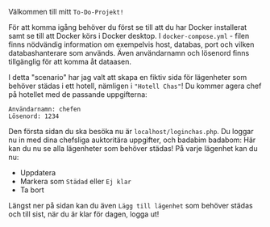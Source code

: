 Välkommen till mitt `To-Do-Projekt!`

För att komma igång behöver du först se till att du har Docker installerat samt se till att Docker körs i Docker desktop. I `docker-compose.yml` - filen finns nödvändig information om exempelvis host, databas, port och vilken databashanterare som används. Även användarnamn och lösenord finns tillgänglig för att komma åt dataasen.

I detta "scenario" har jag valt att skapa en fiktiv sida för lägenheter som behöver städas i ett hotell, nämligen i `"Hotell Chas"`!
Du kommer agera chef på hotellet med de passande uppgifterna:
```
Användarnamn: chefen
Lösenord: 1234
```

Den första sidan du ska besöka nu är `localhost/loginchas.php`.
Du loggar nu in med dina chefsliga auktoritära uppgifter, och badabim badabom:
Här kan du nu se alla lägenheter som behöver städas!
På varje lägenhet kan du nu:

- Uppdatera
- Markera som `Städad` eller `Ej klar`
- Ta bort

Längst ner på sidan kan du även `Lägg till lägenhet` som behöver städas och till sist, när du är klar för dagen, logga ut!